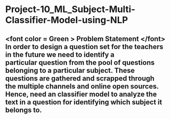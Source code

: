 # Project-10_ML_Subject-Multi-Classifier-Model-using-NLP
## &lt;font color = Green > Problem Statement &lt;/font>  In order to design a question set for the teachers in the future we need to identify a particular question from the pool of questions belonging to a particular subject. These questions are gathered and scrapped through the multiple channels and online open sources. Hence, need an classifier model to analyze the text in a question for identifying which subject it belongs to. 
